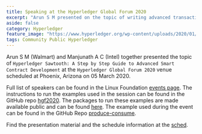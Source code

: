 ```yaml
---
title: Speaking at the Hyperledger Global Forum 2020
excerpt: "Arun S M presented on the topic of writing advanced transaction processors on Hyperledger Sawtooth."
aside: false
category: Hyperledger
feature_image: "https://www.hyperledger.org/wp-content/uploads/2020/01/Hyperledger_GlobalForum_Web-RegHeader.png"
tags: Community Public Hyperledger
---
```


Arun S M (Walmart) and Manjunath A C (Intel) together presented
the topic of
`Hyperledger Sawtooth: A Step by Step Guide to Advanced Smart Contract Development`
at the `Hyperledger Global Forum 2020` venue scheduled at Phoenix, Arizona
on 05 March 2020.

Full list of speakers can be found in the Linux Foundation
[events page](https://hgf20.sched.com/directory/speakers).
The instructions to run the examples used in the session can
be found in the GitHub repo [hgf2020](https://github.com/arsulegai/hgf2020).
The packages to run these examples are made available public and
can be found [here](https://github.com/arsulegai?tab=packages).
The example used during the event can be found in the
GitHub Repo [produce-consume](https://github.com/arsulegai/produce-consume).

Find the presentation material and the schedule information at the
[sched](https://hgf20.sched.com/event/Xoe7/hyperledger-sawtooth-a-step-by-step-guide-to-advanced-smart-contract-development-arun-s-m-walmart-labs-manjunath-a-c-intel).
